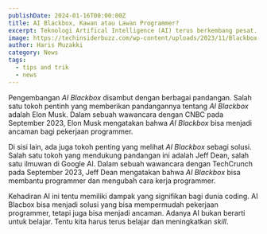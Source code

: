 ```yaml
---
publishDate: 2024-01-16T00:00:00Z
title: AI Blackbox, Kawan atau Lawan Programmer?
excerpt: Teknologi Artifical Intelligence (AI) terus berkembang pesat. Salah satu perkembangan yang cukup menarik perhatian adalah AI Blackbox yang bisa menyelesaikan coding. AI ini bisa menghasilkan kode yang lengkap, dan bisa dijalankan dengan benar, hanya dengan memberikan deskripsi sederhana tentang apa yang ingin dibuat.
image: https://techinsiderbuzz.com/wp-content/uploads/2023/11/Blackbox-AI.png
author: Haris Muzakki
category: News
tags:
  - tips and trik
  - news
---
```


Pengembangan _AI Blackbox_ disambut dengan berbagai pandangan. Salah satu tokoh pentinh yang memberikan pandangannya tentang _AI Blackbox_ adalah Elon Musk. Dalam sebuah wawancara dengan CNBC pada September 2023, Elon Musk mengatakan bahwa _AI Blackbox_ bisa menjadi ancaman bagi pekerjaan programmer.

Di sisi lain, ada juga tokoh penting yang melihat _AI Blackbox_ sebagi solusi. Salah satu tokoh yang mendukung pandangan ini adalah Jeff Dean, salah satu ilmuwan di Google AI. Dalam sebuah wawancara dengan TechCrunch pada September 2023, Jeff Dean mengatakan bahwa _AI Blackbox_ bisa membantu programmer dan mengubah cara kerja programmer.

Kehadiran AI ini tentu memiliki dampak yang signifikan bagi dunia coding. AI Blacbox bisa menjadi solusi yang bisa mempermudah pekerjaan programmer, tetapi juga bisa menjadi ancaman. Adanya AI bukan berarti untuk belajar. Tentu kita harus terus belajar dan meningkatkan _skill_.
